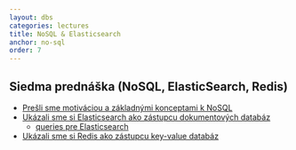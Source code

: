 ```yaml
---
layout: dbs
categories: lectures
title: NoSQL & Elasticsearch
anchor: no-sql
order: 7
---
```

## Siedma prednáška (NoSQL, ElasticSearch, Redis)

* [Prešli sme motiváciou a základnými konceptami k NoSQL](/lectures/files/07_NoSQL.pdf)
* [Ukázali sme si Elasticsearch ako zástupcu dokumentových databáz](/lectures/files/07_Elasticsearch.pdf)
  * [queries pre Elasticsearch](/lectures/files/07_es_queries)
* [Ukázali sme si Redis ako zástupcu key-value databáz](/lectures/files/07_Redis.pdf)




